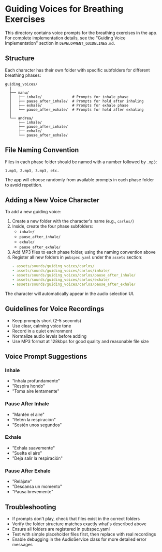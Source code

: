 # Guiding Voices for Breathing Exercises

This directory contains voice prompts for the breathing exercises in the app. For complete implementation details, see the "Guiding Voice Implementation" section in `DEVELOPMENT_GUIDELINES.md`.

## Structure

Each character has their own folder with specific subfolders for different breathing phases:

```
guiding_voices/
  |
  ├── manu/
  │   ├── inhale/              # Prompts for inhale phase
  │   ├── pause_after_inhale/  # Prompts for hold after inhaling
  │   ├── exhale/              # Prompts for exhale phase
  │   └── pause_after_exhale/  # Prompts for hold after exhaling
  │
  └── andrea/
      ├── inhale/
      ├── pause_after_inhale/
      ├── exhale/
      └── pause_after_exhale/
```

## File Naming Convention

Files in each phase folder should be named with a number followed by `.mp3`:

```
1.mp3, 2.mp3, 3.mp3, etc.
```

The app will choose randomly from available prompts in each phase folder to avoid repetition.

## Adding a New Voice Character

To add a new guiding voice:

1. Create a new folder with the character's name (e.g., `carlos/`)
2. Inside, create the four phase subfolders:
   - `inhale/`
   - `pause_after_inhale/`
   - `exhale/`
   - `pause_after_exhale/`
3. Add MP3 files to each phase folder, using the naming convention above
4. Register all new folders in `pubspec.yaml` under the `assets` section:
   ```yaml
   - assets/sounds/guiding_voices/carlos/
   - assets/sounds/guiding_voices/carlos/inhale/
   - assets/sounds/guiding_voices/carlos/pause_after_inhale/
   - assets/sounds/guiding_voices/carlos/exhale/
   - assets/sounds/guiding_voices/carlos/pause_after_exhale/
   ```

The character will automatically appear in the audio selection UI.

## Guidelines for Voice Recordings

- Keep prompts short (2-5 seconds)
- Use clear, calming voice tone
- Record in a quiet environment
- Normalize audio levels before adding
- Use MP3 format at 128kbps for good quality and reasonable file size 

## Voice Prompt Suggestions

### Inhale
- "Inhala profundamente"
- "Respira hondo"
- "Toma aire lentamente"

### Pause After Inhale
- "Mantén el aire"
- "Retén la respiración"
- "Sostén unos segundos"

### Exhale
- "Exhala suavemente"
- "Suelta el aire"
- "Deja salir la respiración"

### Pause After Exhale
- "Relájate"
- "Descansa un momento"
- "Pausa brevemente"

## Troubleshooting

- If prompts don't play, check that files exist in the correct folders
- Verify the folder structure matches exactly what's described above
- Ensure all folders are registered in pubspec.yaml
- Test with simple placeholder files first, then replace with real recordings
- Enable debugging in the AudioService class for more detailed error messages 